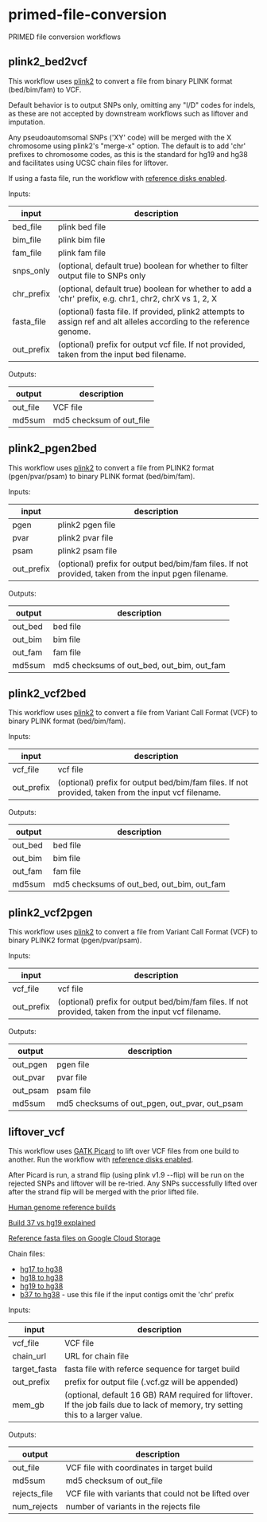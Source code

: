 # primed-file-conversion

PRIMED file conversion workflows

## plink2_bed2vcf

This workflow uses [plink2](https://www.cog-genomics.org/plink/2.0/) to convert a file from binary PLINK format (bed/bim/fam) to VCF.

Default behavior is to output SNPs only, omitting any "I/D" codes for indels, as these are not accepted by downstream workflows such as liftover and imputation. 

Any pseudoautomsomal SNPs ('XY' code) will be merged with the X chromosome using plink2's "merge-x" option. The default is to add 'chr' prefixes to chromosome codes, as this is the standard for hg19 and hg38 and facilitates using UCSC chain files for liftover.

If using a fasta file, run the workflow with [reference disks enabled](https://support.terra.bio/hc/en-us/articles/360056384631).

Inputs:

input | description
--- | ---
bed_file | plink bed file
bim_file | plink bim file
fam_file | plink fam file
snps_only | (optional, default true) boolean for whether to filter output file to SNPs only
chr_prefix | (optional, default true) boolean for whether to add a 'chr' prefix, e.g. chr1, chr2, chrX vs 1, 2, X
fasta_file | (optional) fasta file. If provided, plink2 attempts to assign ref and alt alleles according to the reference genome.
out_prefix | (optional) prefix for output vcf file. If not provided, taken from the input bed filename.

Outputs:

output | description
--- | ---
out_file | VCF file
md5sum | md5 checksum of out_file


## plink2_pgen2bed

This workflow uses [plink2](https://www.cog-genomics.org/plink/2.0/) to convert a file from PLINK2 format (pgen/pvar/psam) to binary PLINK format (bed/bim/fam).

Inputs:

input | description
--- | ---
pgen | plink2 pgen file
pvar | plink2 pvar file
psam | plink2 psam file
out_prefix | (optional) prefix for output bed/bim/fam files. If not provided, taken from the input pgen filename.

Outputs:

output | description
--- | ---
out_bed | bed file
out_bim | bim file
out_fam | fam file
md5sum | md5 checksums of out_bed, out_bim, out_fam


## plink2_vcf2bed

This workflow uses [plink2](https://www.cog-genomics.org/plink/2.0/) to convert a file from Variant Call Format (VCF) to binary PLINK format (bed/bim/fam).

Inputs:

input | description
--- | ---
vcf_file | vcf file
out_prefix | (optional) prefix for output bed/bim/fam files. If not provided, taken from the input vcf filename.

Outputs:

output | description
--- | ---
out_bed | bed file
out_bim | bim file
out_fam | fam file
md5sum | md5 checksums of out_bed, out_bim, out_fam


## plink2_vcf2pgen

This workflow uses [plink2](https://www.cog-genomics.org/plink/2.0/) to convert a file from Variant Call Format (VCF) to binary PLINK2 format (pgen/pvar/psam).

Inputs:

input | description
--- | ---
vcf_file | vcf file
out_prefix | (optional) prefix for output bed/bim/fam files. If not provided, taken from the input vcf filename.

Outputs:

output | description
--- | ---
out_pgen | pgen file
out_pvar | pvar file
out_psam | psam file
md5sum | md5 checksums of out_pgen, out_pvar, out_psam


## liftover_vcf

This workflow uses [GATK Picard](https://gatk.broadinstitute.org/hc/en-us/articles/9570440033179-LiftoverVcf-Picard-) to lift over VCF files from one build to another. Run the workflow with [reference disks enabled](https://support.terra.bio/hc/en-us/articles/360056384631).

After Picard is run, a strand flip (using plink v1.9 --flip) will be run on the rejected SNPs and liftover will be re-tried. Any SNPs successfully lifted over after the strand flip will be merged with the prior lifted file.

[Human genome reference builds](https://gatk.broadinstitute.org/hc/en-us/articles/360035890951)

[Build 37 vs hg19 explained](https://gatk.broadinstitute.org/hc/en-us/articles/360035890711-GRCh37-hg19-b37-humanG1Kv37-Human-Reference-Discrepancies)

[Reference fasta files on Google Cloud Storage](https://console.cloud.google.com/storage/browser/genomics-public-data/references)

Chain files:

- [hg17 to hg38](https://hgdownload.soe.ucsc.edu/goldenPath/hg17/liftOver/hg17ToHg38.over.chain.gz)
- [hg18 to hg38](https://hgdownload.cse.ucsc.edu/goldenpath/hg18/liftOver/hg18ToHg38.over.chain.gz)
- [hg19 to hg38](https://hgdownload.cse.ucsc.edu/goldenpath/hg19/liftOver/hg19ToHg38.over.chain.gz)
- [b37 to hg38](https://raw.githubusercontent.com/broadinstitute/gatk/master/scripts/funcotator/data_sources/gnomAD/b37ToHg38.over.chain) - use this file if the input contigs omit the 'chr' prefix


Inputs:

input | description
--- | ---
vcf_file | VCF file
chain_url | URL for chain file
target_fasta | fasta file with referce sequence for target build
out_prefix | prefix for output file (.vcf.gz will be appended)
mem_gb | (optional, default 16 GB) RAM required for liftover. If the job fails due to lack of memory, try setting this to a larger value.

Outputs:

output | description
--- | ---
out_file | VCF file with coordinates in target build
md5sum | md5 checksum of out_file
rejects_file | VCF file with variants that could not be lifted over
num_rejects | number of variants in the rejects file

